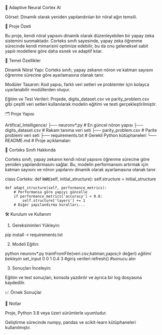 🧠 Adaptive Neural Cortex AI


Görsel: Dinamik olarak yeniden yapılandırılan bir nöral ağın temsili.

🚀 Proje Özeti

Bu proje, kendi nöral yapısını dinamik olarak düzenleyebilen bir yapay zeka sistemini sunmaktadır. Corteks sınıfı sayesinde, yapay zeka öğrenme sürecinde kendi mimarisini optimize edebilir, bu da onu geleneksel sabit yapılı modellere göre daha esnek ve adaptif kılar.

🧩 Temel Özellikler

Dinamik Nöral Yapı:
Corteks sınıfı, yapay zekanın nöron ve katman sayısını öğrenme sürecine göre ayarlamasına olanak tanır.

Modüler Tasarım:
Kod yapısı, farklı veri setleri ve problemler için kolayca uyarlanabilir modüllerden oluşur.

Eğitim ve Test Verileri:
Projede, digits_dataset.csv ve parity_problem.csv gibi çeşitli veri setleri kullanılarak modelin eğitimi ve testi gerçekleştirilmiştir.


🗂️ Proje Yapısı

Artifical_Intelligence/
├── neuronv*.py               # En güncel nöron yapısı
├── digits_dataset.csv        # Rakam tanıma veri seti
├── parity_problem.csv        # Parite problemi veri seti
├── requirements.txt          # Gerekli Python kütüphaneleri
└── README.md                 # Proje açıklamaları

🧠 Corteks Sınıfı Hakkında

Corteks sınıfı, yapay zekanın kendi nöral yapısını öğrenme sürecine göre yeniden yapılandırmasını sağlar. Bu, modelin performansını artırmak için katman sayısını ve nöron yapılarını dinamik olarak ayarlamasına olanak tanır.

class Corteks:
    def __init__(self, initial_structure):
        self.structure = initial_structure

    def adapt_structure(self, performance_metrics):
        # Performansa göre yapıyı güncelle
        if performance_metrics['accuracy'] < 0.8:
            self.structure['layers'] += 1
        # Diğer yapılandırma kuralları...

🛠️ Kurulum ve Kullanım

1. Gereksinimleri Yükleyin:

pip install -r requirements.txt


2. Modeli Eğitin:

python neuronv*.py
trainFromFile(veri.csv;katman,yapısı;lr değeri)
*eğitimi bekleyin*
set_input 0 0 1 0.4 3 #giriş verileri
refresh() #sonucu alın


3. Sonuçları İnceleyin:

Eğitim ve test sonuçları, konsola yazdırılır ve ayrıca bir log dosyasına kaydedilir.



📈 Örnek Sonuçlar

📌 Notlar

Proje, Python 3.8 veya üzeri sürümlerle uyumludur.

Geliştirme sürecinde numpy, pandas ve scikit-learn kütüphaneleri kullanılmıştır.
